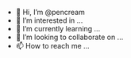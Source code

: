 - 👋 Hi, I’m @pencream
- 👀 I’m interested in ...
- 🌱 I’m currently learning ...
- 💞️ I’m looking to collaborate on ...
- 📫 How to reach me ...

<!---
pencream/pencream is a ✨ special ✨ repository because its `README.md` (this file) appears on your GitHub profile.
You can click the Preview link to take a look at your changes.
--->
